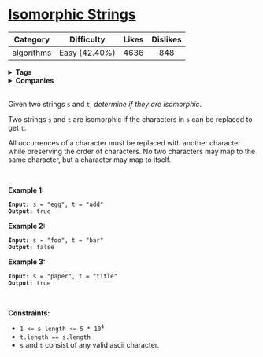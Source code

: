 # [Isomorphic Strings](https://leetcode.com/problems/isomorphic-strings/description/)

| Category | Difficulty | Likes | Dislikes |
| :------: | :--------: | :---: | :------: |
| algorithms | Easy (42.40%) | 4636 | 848 |

<details>
  <summary><strong>Tags</strong></summary>

  [hash-table](https://leetcode.com/tag/hash-table)

</details>

<details>
  <summary><strong>Companies</strong></summary>

  linkedin

</details>
<br />
<p>Given two strings <code>s</code> and <code>t</code>, <em>determine if they are isomorphic</em>.</p>

<p>Two strings <code>s</code> and <code>t</code> are isomorphic if the characters in <code>s</code> can be replaced to get <code>t</code>.</p>

<p>All occurrences of a character must be replaced with another character while preserving the order of characters. No two characters may map to the same character, but a character may map to itself.</p>

<p>&nbsp;</p>
<p><strong>Example 1:</strong></p>
<pre><code><strong>Input:</strong> s = "egg", t = "add"
<strong>Output:</strong> true</code></pre><p><strong>Example 2:</strong></p>
<pre><code><strong>Input:</strong> s = "foo", t = "bar"
<strong>Output:</strong> false</code></pre><p><strong>Example 3:</strong></p>
<pre><code><strong>Input:</strong> s = "paper", t = "title"
<strong>Output:</strong> true</code></pre>
<p>&nbsp;</p>
<p><strong>Constraints:</strong></p>

<ul>
  <li><code>1 &lt;= s.length &lt;= 5 * 10<sup>4</sup></code></li>
  <li><code>t.length == s.length</code></li>
  <li><code>s</code> and <code>t</code> consist of any valid ascii character.</li>
</ul>


